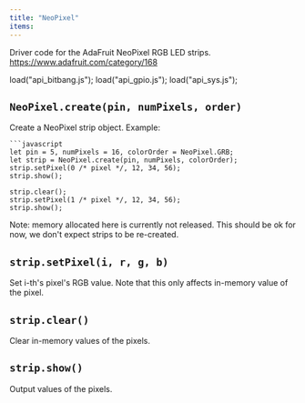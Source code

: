 ```yaml
---
title: "NeoPixel"
items:
---
```


Driver code for the AdaFruit NeoPixel RGB LED strips.
  https://www.adafruit.com/category/168

load("api_bitbang.js");
load("api_gpio.js");
load("api_sys.js");



## **`NeoPixel.create(pin, numPixels, order)`**
Create a NeoPixel strip object. Example:
```
```javascript
let pin = 5, numPixels = 16, colorOrder = NeoPixel.GRB;
let strip = NeoPixel.create(pin, numPixels, colorOrder);
strip.setPixel(0 /* pixel */, 12, 34, 56);
strip.show();

strip.clear();
strip.setPixel(1 /* pixel */, 12, 34, 56);
strip.show();
```



Note: memory allocated here is currently not released.
This should be ok for now, we don't expect strips to be re-created.



## **`strip.setPixel(i, r, g, b)`**
Set i-th's pixel's RGB value.
Note that this only affects in-memory value of the pixel.



## **`strip.clear()`**
Clear in-memory values of the pixels.



## **`strip.show()`**
Output values of the pixels.

